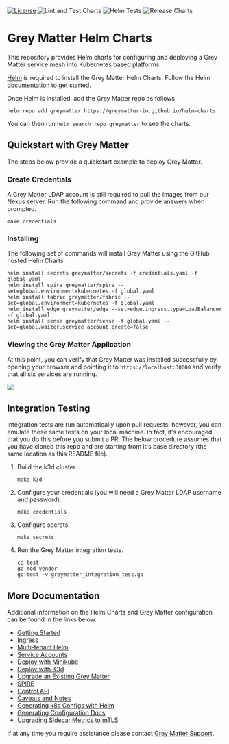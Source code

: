 [![License](https://img.shields.io/badge/License-Apache%202.0-blue.svg)](https://opensource.org/licenses/Apache-2.0)
![Lint and Test Charts](https://github.com/greymatter-io/helm-charts/workflows/Lint%20and%20Test%20Charts/badge.svg)
![Helm Tests](https://github.com/greymatter-io/helm-charts/workflows/Helm%20Tests/badge.svg)
![Release Charts](https://github.com/greymatter-io/helm-charts/workflows/Release%20Charts/badge.svg)

# Grey Matter Helm Charts

This repository provides Helm charts for configuring and deploying a Grey Matter service mesh into Kubernetes based platforms.

[Helm](https://helm.sh) is required to install the Grey Matter Helm Charts. Follow the Helm [documentation](https://helm.sh/docs/) to get started.

Once Helm is installed, add the Grey Matter repo as follows

```console
helm repo add greymatter https://greymatter-io.github.io/helm-charts
```

You can then run `helm search repo greymatter` to see the charts.

## Quickstart with Grey Matter

The steps below provide a quickstart example to deploy Grey Matter.

### Create Credentials

A Grey Matter LDAP account is still required to pull the images from our Nexus server. Run the following command and provide answers when prompted.

```console
make credentials
```

### Installing

The following set of commands will install Grey Matter using the GitHub hosted Helm Charts.

```console
helm install secrets greymatter/secrets -f credentials.yaml -f global.yaml
helm install spire greymatter/spire --set=global.environment=kubernetes -f global.yaml
helm install fabric greymatter/fabric --set=global.environment=kubernetes -f global.yaml
helm install edge greymatter/edge --set=edge.ingress.type=LoadBalancer -f global.yaml
helm install sense greymatter/sense -f global.yaml --set=global.waiter.service_account.create=false
```

### Viewing the Grey Matter Application

At this point, you can verify that Grey Matter was installed successfully by opening your browser and pointing it to `https://localhost:30000` and verify that all six services are running.

![](img/dashboard.png)

## Integration Testing

Integration tests are run automatically upon pull requests; however, you can emulate these same tests on your local machine. In fact, it's encouraged that you do this before you submit a PR. The below procedure assumes that you have cloned this repo and are starting from it's base directory (the same location as this README file).

1. Build the k3d cluster.
    ```console
    make k3d
    ```
2. Configure your credentials (you will need a Grey Matter LDAP username and password).
    ```console
    make credentials
    ```
3. Configure secrets.
    ```console
    make secrets
    ```
4. Run the Grey Matter integration tests.
    ```console
    cd test
    go mod vendor
    go test -v greymatter_integration_test.go
    ```

## More Documentation

Additional information on the Helm Charts and Grey Matter configuration can be found in the links below.

- [Getting Started](https://github.com/greymatter-io/helm-charts/blob/release-2.3docs/Getting%20Started.md)
- [Ingress](https://github.com/greymatter-io/helm-charts/blob/release-2.3docs/Ingress.md)
- [Multi-tenant Helm](https://github.com/greymatter-io/helm-charts/blob/release-2.3docs/Multi-tenant%20Helm.md)
- [Service Accounts](https://github.com/greymatter-io/helm-charts/blob/release-2.3docs/Service%20Accounts.md)
- [Deploy with Minikube](https://github.com/greymatter-io/helm-charts/blob/release-2.3docs/Deploy%20with%20Minikube.md)
- [Deploy with K3d](https://github.com/greymatter-io/helm-charts/blob/release-2.3docs/Deploy%20with%20K3d.md)
- [Upgrade an Existing Grey Matter](https://github.com/greymatter-io/helm-charts/blob/release-2.3docs/Upgrade%20Existing%20Charts.md)
- [SPIRE](https://github.com/greymatter-io/helm-charts/blob/release-2.3docs/SPIRE.md)
- [Control API](https://github.com/greymatter-io/helm-charts/blob/release-2.3docs/Control%20API.md)
- [Caveats and Notes](https://github.com/greymatter-io/helm-charts/blob/release-2.3docs/Caveats%20and%20Notes.md)
- [Generating k8s Configs with Helm](https://github.com/greymatter-io/helm-charts/blob/release-2.3docs/Generating%20k8s%20Configs%20with%20Helm.md)
- [Generating Configuration Docs](https://github.com/greymatter-io/helm-charts/blob/release-2.3docs/Generating%20Configuration%20Docs.md)
- [Upgrading Sidecar Metrics to mTLS](https://github.com/greymatter-io/helm-charts/blob/release-2.3docs/Upgrading%20Sidecar%20Metrics%20to%20mTLS.md)

If at any time you require assistance please contact [Grey Matter Support](https://support.greymatter.io).
